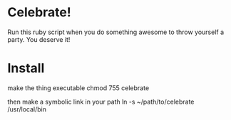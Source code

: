 Celebrate!
=========

Run this ruby script when you do something awesome to throw yourself a party.  You deserve it!

Install
=========
make the thing executable
  chmod 755 celebrate

then make a symbolic link in your path
  ln -s ~/path/to/celebrate /usr/local/bin

